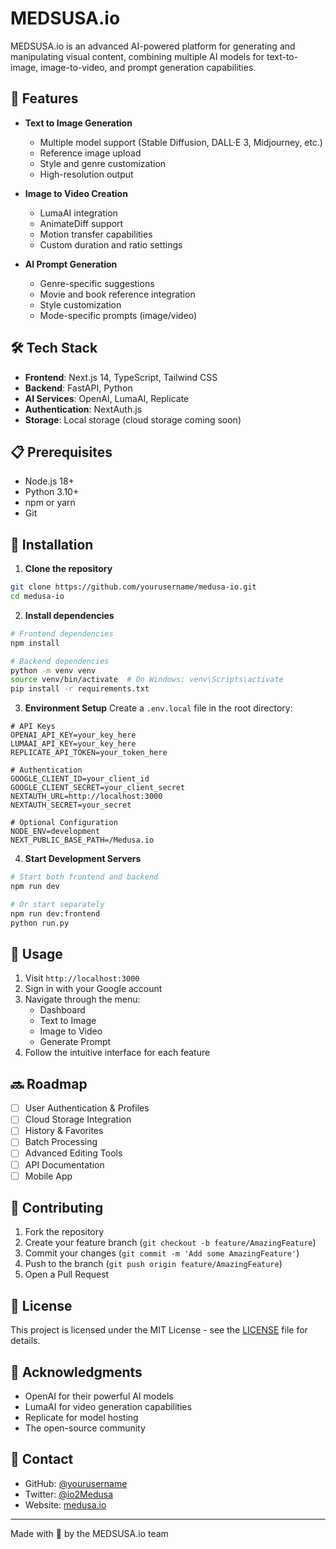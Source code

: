 # MEDSUSA.io

MEDSUSA.io is an advanced AI-powered platform for generating and manipulating visual content, combining multiple AI models for text-to-image, image-to-video, and prompt generation capabilities.

## 🚀 Features

- **Text to Image Generation**
  - Multiple model support (Stable Diffusion, DALL·E 3, Midjourney, etc.)
  - Reference image upload
  - Style and genre customization
  - High-resolution output

- **Image to Video Creation**
  - LumaAI integration
  - AnimateDiff support
  - Motion transfer capabilities
  - Custom duration and ratio settings

- **AI Prompt Generation**
  - Genre-specific suggestions
  - Movie and book reference integration
  - Style customization
  - Mode-specific prompts (image/video)

## 🛠️ Tech Stack

- **Frontend**: Next.js 14, TypeScript, Tailwind CSS
- **Backend**: FastAPI, Python
- **AI Services**: OpenAI, LumaAI, Replicate
- **Authentication**: NextAuth.js
- **Storage**: Local storage (cloud storage coming soon)

## 📋 Prerequisites

- Node.js 18+
- Python 3.10+
- npm or yarn
- Git

## 🔧 Installation

1. **Clone the repository**
```bash
git clone https://github.com/yourusername/medusa-io.git
cd medusa-io
```

2. **Install dependencies**
```bash
# Frontend dependencies
npm install

# Backend dependencies
python -m venv venv
source venv/bin/activate  # On Windows: venv\Scripts\activate
pip install -r requirements.txt
```

3. **Environment Setup**
Create a `.env.local` file in the root directory:
```env
# API Keys
OPENAI_API_KEY=your_key_here
LUMAAI_API_KEY=your_key_here
REPLICATE_API_TOKEN=your_token_here

# Authentication
GOOGLE_CLIENT_ID=your_client_id
GOOGLE_CLIENT_SECRET=your_client_secret
NEXTAUTH_URL=http://localhost:3000
NEXTAUTH_SECRET=your_secret

# Optional Configuration
NODE_ENV=development
NEXT_PUBLIC_BASE_PATH=/Medusa.io
```

4. **Start Development Servers**
```bash
# Start both frontend and backend
npm run dev

# Or start separately
npm run dev:frontend
python run.py
```

## 🎯 Usage

1. Visit `http://localhost:3000`
2. Sign in with your Google account
3. Navigate through the menu:
   - Dashboard
   - Text to Image
   - Image to Video
   - Generate Prompt
4. Follow the intuitive interface for each feature

## 🔜 Roadmap

- [ ] User Authentication & Profiles
- [ ] Cloud Storage Integration
- [ ] History & Favorites
- [ ] Batch Processing
- [ ] Advanced Editing Tools
- [ ] API Documentation
- [ ] Mobile App

## 🤝 Contributing

1. Fork the repository
2. Create your feature branch (`git checkout -b feature/AmazingFeature`)
3. Commit your changes (`git commit -m 'Add some AmazingFeature'`)
4. Push to the branch (`git push origin feature/AmazingFeature`)
5. Open a Pull Request

## 📝 License

This project is licensed under the MIT License - see the [LICENSE](LICENSE) file for details.

## 🙏 Acknowledgments

- OpenAI for their powerful AI models
- LumaAI for video generation capabilities
- Replicate for model hosting
- The open-source community

## 📧 Contact

- GitHub: [@yourusername](https://github.com/yourusername)
- Twitter: [@io2Medusa](https://twitter.com/io2Medusa)
- Website: [medusa.io](https://medusa.io)

---

Made with 💜 by the MEDSUSA.io team
